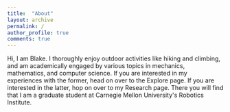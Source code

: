 ```yaml
---
title:  "About"
layout: archive
permalink: /
author_profile: true
comments: true
---
```


Hi, I am Blake. I thoroughly enjoy outdoor activities like hiking and climbing, and am academically engaged by various topics in mechanics, mathematics, and computer science. If you are interested in my experiences with the former, head on over to the Explore page. If you are interested in the latter, hop on over to my Research page. There you will find that I am a graduate student at Carnegie Mellon University's Robotics Institute.
